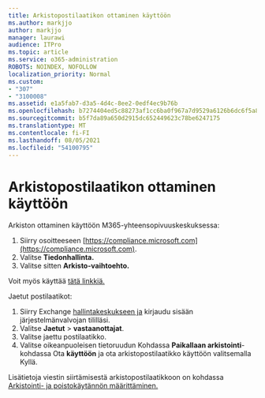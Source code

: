 ```yaml
---
title: Arkistopostilaatikon ottaminen käyttöön
ms.author: markjjo
author: markjjo
manager: laurawi
audience: ITPro
ms.topic: article
ms.service: o365-administration
ROBOTS: NOINDEX, NOFOLLOW
localization_priority: Normal
ms.custom:
- "307"
- "3100008"
ms.assetid: e1a5fab7-d3a5-4d4c-8ee2-0edf4ec9b76b
ms.openlocfilehash: b7274404ed5c88273af1cc6ba0f967a7d9529a6126b6dc6f5a8e9561f0b77418
ms.sourcegitcommit: b5f7da89a650d2915dc652449623c78be6247175
ms.translationtype: MT
ms.contentlocale: fi-FI
ms.lasthandoff: 08/05/2021
ms.locfileid: "54100795"
---
```

# <a name="enable-an-archive-mailbox"></a>Arkistopostilaatikon ottaminen käyttöön

Arkiston ottaminen käyttöön M365-yhteensopivuuskeskuksessa:

1. Siirry osoitteeseen [https://compliance.microsoft.com](https://compliance.microsoft.com).
2. Valitse **Tiedonhallinta.**
3. Valitse sitten **Arkisto-vaihtoehto.**

Voit myös käyttää [tätä linkkiä.](https://sip.compliance.microsoft.com/informationgovernance?viewid=archive)  

Jaetut postilaatikot:

1. Siirry Exchange [hallintakeskukseen ja](https://outlook.office365.com/ecp) kirjaudu sisään järjestelmänvalvojan tililläsi.
2. Valitse **Jaetut**  >  **vastaanottajat**.
3. Valitse jaettu postilaatikko.
4. Valitse oikeanpuoleisen tietoruudun Kohdassa **Paikallaan arkistointi**-kohdassa Ota **käyttöön** ja ota arkistopostilaatikko käyttöön valitsemalla Kyllä. 

Lisätietoja viestin siirtämisestä arkistopostilaatikkoon on kohdassa [Arkistointi- ja poistokäytännön määrittäminen.](https://docs.microsoft.com//office365/securitycompliance/set-up-an-archive-and-deletion-policy-for-mailboxes)
